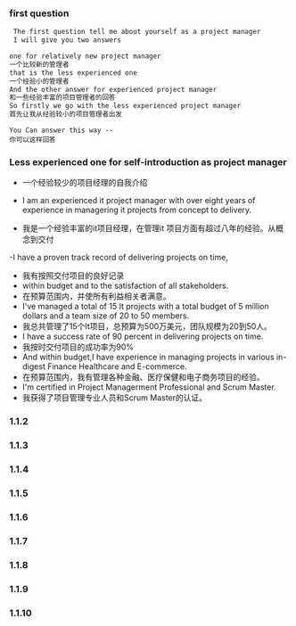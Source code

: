 ### first question
```markdown
 The first question tell me about yourself as a project manager 
 I will give you two answers

one for relatively new project manager
一个比较新的管理者
that is the less experienced one 
一个经验小的管理者
And the other answer for experienced project manager
和一些经验丰富的项目管理者的回答
So firstly we go with the less experienced project manager 
首先让我从经验较小的项目管理者出发
```

```
You Can answer this way --
你可以这样回答 
```
### Less experienced one for self-introduction as project manager 
- 一个经验较少的项目经理的自我介绍


- I am an experienced it project manager with over eight years of experience in managering it projects from concept to delivery.
- 我是一个经验丰富的it项目经理，在管理it 项目方面有超过八年的经验。从概念到交付

-I have a proven track record of delivering projects on time,
- 我有按照交付项目的良好记录
- within budget and to the satisfaction of all stakeholders.
- 在预算范围内，并使所有利益相关者满意。
- I've managed a total of 15 It projects with a total budget of 5 million dollars and a team size of 20 to 50 members.
- 我总共管理了15个It项目，总预算为500万美元，团队规模为20到50人。
- I have a success rate of 90 percent in delivering projects on time.
- 我按时交付项目的成功率为90%
- And within budget,I have experience in managing projects in various in-digest Finance Healthcare and E-commerce.
- 在预算范围内，我有管理各种金融、医疗保健和电子商务项目的经验。
- I'm certified in Project Managerment Professional and Scrum Master.
- 我获得了项目管理专业人员和Scrum Master的认证。
### 1.1.2

### 1.1.3

### 1.1.4

### 1.1.5

### 1.1.6

### 1.1.7

### 1.1.8

### 1.1.9

### 1.1.10